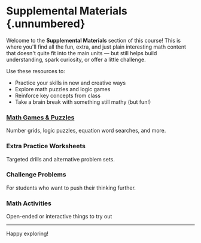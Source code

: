 # Supplemental Materials {.unnumbered}

Welcome to the **Supplemental Materials** section of this course! This is where you'll find all the fun, extra, and just plain interesting math content that doesn't quite fit into the main units — but still helps build understanding, spark curiosity, or offer a little challenge.

Use these resources to:
- Practice your skills in new and creative ways
- Explore math puzzles and logic games
- Reinforce key concepts from class
- Take a brain break with something still mathy (but fun!)


### [Math Games & Puzzles](math_games_and_puzzles/index.md)

  Number grids, logic puzzles, equation word searches, and more.

### Extra Practice Worksheets

  Targeted drills and alternative problem sets.

### Challenge Problems

  For students who want to push their thinking further.

### Math Activities

  Open-ended or interactive things to try out

---

Happy exploring!
